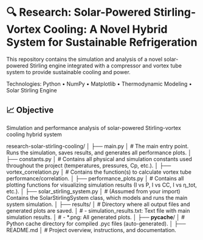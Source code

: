 # 🔍 Research: Solar-Powered Stirling-Vortex Cooling: A Novel Hybrid System for Sustainable Refrigeration
This repository contains the simulation and analysis of a novel solar-powered Stirling engine integrated with a compressor and vortex tube system to provide sustainable cooling and power.

Technologies: Python • NumPy • Matplotlib • Thermodynamic Modeling • Solar Stirling Engine 

## 📈 Objective
Simulation and performance analysis of solar-powered Stirling-vortex cooling hybrid system


research-solar-stirling-cooling/
│
├── main.py
│   # The main entry point. Runs the simulation, saves results, and generates all performance plots.
│
├── constants.py
│   # Contains all physical and simulation constants used throughout the project (temperatures, pressures, Cp, etc.).
│
├── vortex_correlation.py
│   # Contains the function(s) to calculate vortex tube performance/correlation.
│
├── performance_plots.py
│   # Contains all plotting functions for visualizing simulation results (I vs P, I vs CC, I vs η_tot, etc.).
│
├── solar_stirling_system.py
│   # (Assumed from your import) Contains the SolarStirlingSystem class, which models and runs the main system simulation.
│
├── results/
│   # Directory where all output files and generated plots are saved.
│   # - simulation_results.txt: Text file with main simulation results.
│   # - *.png: All generated plots.
│
├── __pycache__/
│   # Python cache directory for compiled .pyc files (auto-generated).
│
├── README.md
│   # Project overview, instructions, and documentation.
